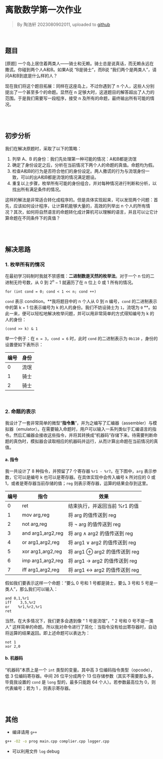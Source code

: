 # 离散数学第一次作业

> By 陶浩轩 2023080902011, uploaded to [github](https://github.com/WhaleFall-UESTC/UESTC-Discrete-Math/tree/master/hw01)

<br/>

##  题目

[原题] 一个岛上居住着两类人——骑士和无赖。骑士总是说真话，而无赖永远在撒谎。你碰到两个人A和B。如果A说 “B是骑士”，而B说 “我们两个是两类人”，请问A和B到底是什么样的人？

现在我们将这个题目拓展：同样在这座岛上，不过你遇到了 n 个人，这些人分别提出了一个甚至多个的命题。显然在 n 足够大时，这道题目的解答超出了人力的范围。于是我们需要写一段程序，接受 n 及所有的命题，最终输出所有可能的情况。

<br/>

<br/>

## 初步分析

我们在解决原题时，采取了以下的策略：

1. 列举 A、B 的身份：我们先处理第一种可能的情况：A和B都是流氓
2. 确定了身份设定之后，分析在当前情况下两个人的命题的真值。命题均为假。
3. 检查A和B的行为是否符合他们的身份设定。两人撒谎的行为与流氓身份一致，可以的出A和B都是流氓的情况满足题设。
4. 重复以上步骤，枚举所有可能的身份组合，并对每种情况进行判断和分析，以找出所有满足条件的情况。

这样的解法是非常适合转化成程序的。但是具体实现起来，可以发现两个问题：首先，应该如何设计程序，让计算机能够大量的，高效的列举出 n 个人的所有情况？其次，如何将自然语言的命题转化成计算机可以理解的语言，并且可以让它计算命题在不同条件下的真值？

<br/>

<br/>

## 解决思路

### 1. 枚举所有的情况

在最初学习码制时我就不禁感慨：**二进制数是天然的枚举法**。对于一个 n 位的二进制无符号数，从 0 到 $2^n - 1$ 就遍历了在 n 位上 0 或 1 所有的情况。

```c_cpp
for (int cond = 0; cond < 1 << n; cond ++)
```

`cond` 表示 condition。**我将题目中的 n 个人从 0 到 n 编号，`cond` 的二进制表示中的第 k + 1 位表示编号为 k 的人的身份。我们不妨设骑士为 `1`，流氓为 `0` **。如此一来，便可以轻松地解决枚举问题，并可以用非常简单的方式得知编号为 k 的人的身份：

```c_cpp
(cond >> k) & 1
```

举一个例子：在 `n = 3`，`cond = 6` 时，此时 `cond` 的二进制表示为 `0b110` ，身份的设置便如下表所示：

|编号|身份|
|--|--|
|0|流氓|
|1|骑士|
|2|骑士|

<br/>

### 2. 命题的表示

我设计了一套非常简单的微型“**指令集**”，并为之编写了汇编器（assembler）与模拟器（emulator）。在需要输入命题时，用户可以输入一系列类似于汇编语言的指令。然后汇编器会接收这些指令，并将其转换成“机器码“存储下来。待需要判断命题的真伪时，模拟器会读取相应的机器码并运行，从而计算出命题在当前情况的真值。

#### a. 指令

我一共设计了 8 种指令，并预留了7 个寄存器 `%r1 - %r7`。在下图中，`arg` 表示参数，它可以是编号 k 也可以是寄存器。在具体实现中会传入编号 k 所对应的 0 或 1，或者是寄存器当前存储的值；`reg` 则表示寄存器，运算的结果会存到这里。

|编号|指令|效果|
|--|--|--|
|0|ret|结束执行，并返回当前 %r1 的值|
|1|mov arg,reg|将 arg 的值传送到 reg|
|2|not arg,reg|将 ¬ arg 的值传送到 reg|
|3|and arg1,arg2,reg|将 arg ∧ arg2 的值传送到 reg|
|4|or arg1,arg2,reg|将 arg1 ∨ arg2 的值传送到 reg|
|5|xor arg1,arg2,reg|将 arg1 ⊕ arg2 的值传送到 reg|
|6|imp arg1,arg2,reg|将 arg1 → arg2 的值传送到 reg|
|7|iff arg1,arg2,reg|将 arg1 ↔ arg2 的值传送到 reg|

假如我们要表示这样一个命题：“要么 0 号和 1 号都是骑士，要么 3 号和 5 号是一类人”，那么我们可以输入：

```assembly_x86
and 0,1,%r1
iff    3,5,%r2
or    %r1,%r2,%r1
ret
```

当然，在大多情况下，我们更多会遇到像 “ 1 号是流氓”，“ 2 号和 0 号不是一类人” 这样简单的命题。所以我对命令进行了简化：当指令没有给出寄存器时，自动将运算的结果返回。即上述命题可以表达为：

```assembly_x86
not 1
xor 2,0
```

#### b. 机器码

“机器码”本质上是一个 `int` 类型的变量。其中高 3 位编码指令类型（opcode），低 3 位编码寄存器。中间 26 位平分成两个 13 位存储参数（其实不需要那么多，毕竟我设置的 `cond` 是 `long` 型的，最多只能跑 64 个人）。若参数最高位为 0，则代表编号；若为 1 ，则表示寄存器。

<br/>

<br/>

## 其他

- 编译请用 `g++` 

```sh
g++ -O2 -o prog main.cpp complier.cpp logger.cpp
```

- 可以利用文件 `log` debug

